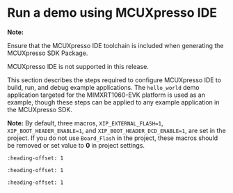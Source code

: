 # Run a demo using MCUXpresso IDE

**Note:**

Ensure that the MCUXpresso IDE toolchain is included when generating the MCUXpresso SDK Package.

MCUXpresso IDE is not supported in this release.

This section describes the steps required to configure MCUXpresso IDE to build, run, and debug example applications. The `hello_world` demo application targeted for the MIMXRT1060-EVK platform is used as an example, though these steps can be applied to any example application in the MCUXpresso SDK.

**Note:** By default, three macros, `XIP_EXTERNAL_FLASH=1`, `XIP_BOOT_HEADER_ENABLE=1`, and `XIP_BOOT_HEADER_DCD_ENABLE=1`, are set in the project. If you do not use `Board_Flash` in the project, these macros should be removed or set value to **0** in project settings.


```{include} ../topics/select_the_workspace_location.md
:heading-offset: 1
```

```{include} ../topics/build_an_example_application.md
:heading-offset: 1
```

```{include} ../topics/run_an_example_application_003.md
:heading-offset: 1
```

